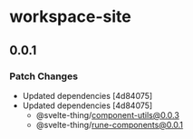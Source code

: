 # workspace-site

## 0.0.1

### Patch Changes

-   Updated dependencies [4d84075]
-   Updated dependencies [4d84075]
    -   @svelte-thing/component-utils@0.0.3
    -   @svelte-thing/rune-components@0.0.1

